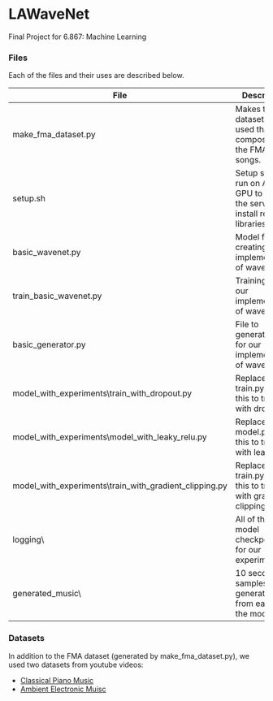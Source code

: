 # LAWaveNet

Final Project for 6.867: Machine Learning

### Files

Each of the files and their uses are described below.

| File | Description |
| ------ | ------ |
| make_fma_dataset.py | Makes the dataset that we used that was composed of the FMA songs. |
| setup.sh | Setup scrit to run on AWS GPU to setup the server and install relvant libraries. |
| basic_wavenet.py | Model file for creating our implementation of wavenet. |
|train_basic_wavenet.py |  Training file for our implementation of wavenet. |
|basic_generator.py | File to generate audio for our implementation of wavenet. |
| model_with_experiments\train_with_dropout.py | Replace train.py with this to train with dropout. |
| model_with_experiments\model_with_leaky_relu.py | Replace model.py with this to train with leaky relu. |
| model_with_experiments\train_with_gradient_clipping.py | Replace train.py with this to train with gradient clipping.
| logging\ | All of the model checkpoints for our experiments.
| generated_music\ | 10 second samples generated from each of the models.


### Datasets

In addition to the FMA dataset (generated by make_fma_dataset.py), we used two datasets from youtube videos:
 -  [Classical Piano Music](https://www.youtube.com/watch?v=EhO_MrRfft)
  -  [Ambient Electronic Muisc](https://www.youtube.com/watch?v=Am1tG_adg6s)
